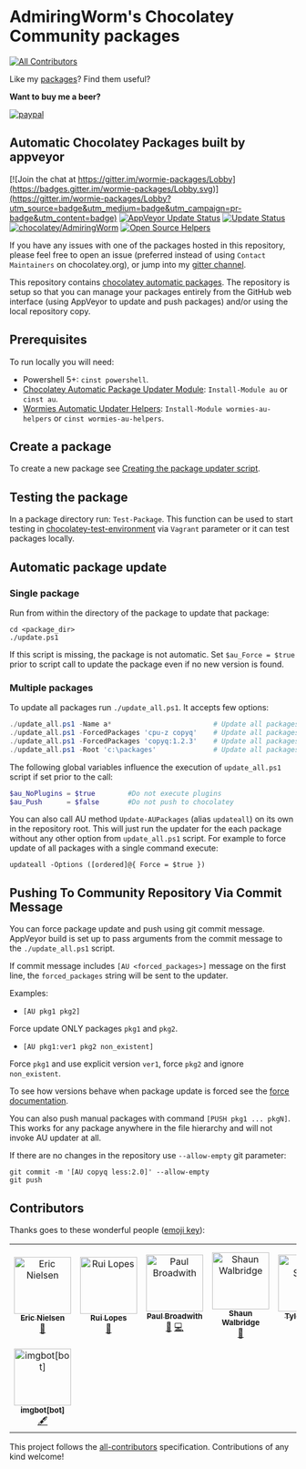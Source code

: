 # AdmiringWorm's Chocolatey Community packages
[![All Contributors](https://img.shields.io/badge/all_contributors-8-orange.svg?style=flat-square)](#contributors)

Like my [packages](https://chocolatey.org/profiles/AdmiringWorm)?  Find them useful?

**Want to buy me a beer?**

[![paypal](https://www.paypalobjects.com/en_US/i/btn/btn_donateCC_LG.gif)](https://www.paypal.me/AdmiringWorm)

## Automatic Chocolatey Packages built by appveyor

[![Join the chat at https://gitter.im/wormie-packages/Lobby](https://badges.gitter.im/wormie-packages/Lobby.svg)](https://gitter.im/wormie-packages/Lobby?utm_source=badge&utm_medium=badge&utm_campaign=pr-badge&utm_content=badge)
[![AppVeyor Update Status](https://ci.appveyor.com/api/projects/status/github/AdmiringWorm/chocolatey-packages?svg=true)](https://ci.appveyor.com/project/AdmiringWorm/chocolatey-packages)
[![Update Status](https://img.shields.io/badge/Update-Status-blue.svg)](https://gist.github.com/AdmiringWorm/747b3ede98c9404e5cb6a399595e7ad1)
[![chocolatey/AdmiringWorm](https://img.shields.io/badge/Chocolatey-AdmiringWorm-yellowgreen.svg)](https://chocolatey.org/profiles/AdmiringWorm)
[![Open Source Helpers](https://www.codetriage.com/admiringworm/chocolatey-packages/badges/users.svg)](https://www.codetriage.com/admiringworm/chocolatey-packages)

If you have any issues with one of the packages hosted in this repository, please feel free to open an issue (preferred instead of using `Contact Maintainers` on chocolatey.org), or jump into my [gitter channel](https://gitter.im/wormie-packages/Lobby?utm_source=badge&utm_medium=badge&utm_campaign=pr-badge&utm_content=badge).

This repository contains [chocolatey automatic packages](https://chocolatey.org/docs/automatic-packages).
The repository is setup so that you can manage your packages entirely from the GitHub web interface (using AppVeyor to update and push packages) and/or using the local repository copy.

## Prerequisites

To run locally you will need:

- Powershell 5+: `cinst powershell`.
- [Chocolatey Automatic Package Updater Module](https://github.com/majkinetor/au): `Install-Module au` or `cinst au`.
- [Wormies Automatic Updater Helpers](https://github.com/WormieCorp/Wormies-AU-Helpers): `Install-Module wormies-au-helpers` or `cinst wormies-au-helpers`.

## Create a package

To create a new package see [Creating the package updater script](https://github.com/majkinetor/au#creating-the-package-updater-script).

## Testing the package

In a package directory run: `Test-Package`. This function can be used to start testing in [chocolatey-test-environment](https://github.com/majkinetor/chocolatey-test-environment) via `Vagrant` parameter or it can test packages locally.

## Automatic package update

### Single package

Run from within the directory of the package to update that package:

    cd <package_dir>
    ./update.ps1

If this script is missing, the package is not automatic.
Set `$au_Force = $true` prior to script call to update the package even if no new version is found.

### Multiple packages

To update all packages run `./update_all.ps1`. It accepts few options:

```powershell
./update_all.ps1 -Name a*                         # Update all packages which name start with letter 'a'
./update_all.ps1 -ForcedPackages 'cpu-z copyq'    # Update all packages and force cpu-z and copyq
./update_all.ps1 -ForcedPackages 'copyq:1.2.3'    # Update all packages but force copyq with explicit version
./update_all.ps1 -Root 'c:\packages'              # Update all packages in the c:\packages folder
```

The following global variables influence the execution of `update_all.ps1` script if set prior to the call:

```powershell
$au_NoPlugins = $true        #Do not execute plugins
$au_Push      = $false       #Do not push to chocolatey
```

You can also call AU method `Update-AUPackages` (alias `updateall`) on its own in the repository root. This will just run the updater for the each package without any other option from `update_all.ps1` script. For example to force update of all packages with a single command execute:

    updateall -Options ([ordered]@{ Force = $true })

## Pushing To Community Repository Via Commit Message

You can force package update and push using git commit message. AppVeyor build is set up to pass arguments from the commit message to the `./update_all.ps1` script.

If commit message includes `[AU <forced_packages>]` message on the first line, the `forced_packages` string will be sent to the updater.

Examples:

- `[AU pkg1 pkg2]`

Force update ONLY packages `pkg1` and `pkg2`.

- `[AU pkg1:ver1 pkg2 non_existent]`

Force `pkg1` and use explicit version `ver1`, force `pkg2` and ignore `non_existent`.

To see how versions behave when package update is forced see the [force documentation](https://github.com/majkinetor/au/blob/master/README.md#force-update).

You can also push manual packages with command `[PUSH pkg1 ... pkgN]`. This works for any package anywhere in the file hierarchy and will not invoke AU updater at all.

If there are no changes in the repository use `--allow-empty` git parameter:

    git commit -m '[AU copyq less:2.0]' --allow-empty
    git push

## Contributors

Thanks goes to these wonderful people ([emoji key](https://allcontributors.org/docs/en/emoji-key)):

<!-- ALL-CONTRIBUTORS-LIST:START - Do not remove or modify this section -->
<!-- prettier-ignore -->
<table><tr><td align="center"><a href="https://github.com/ericbn"><img src="https://avatars3.githubusercontent.com/u/4120606?v=4" width="100px;" alt="Eric Nielsen"/><br /><sub><b>Eric Nielsen</b></sub></a><br /><a href="https://github.com/AdmiringWorm/chocolatey-packages/issues?q=author%3Aericbn+label%3Abug" title="Bug reports">🐛</a></td><td align="center"><a href="http://ruilopes.com"><img src="https://avatars3.githubusercontent.com/u/43356?v=4" width="100px;" alt="Rui Lopes"/><br /><sub><b>Rui Lopes</b></sub></a><br /><a href="https://github.com/AdmiringWorm/chocolatey-packages/issues?q=author%3Argl+label%3Abug" title="Bug reports">🐛</a></td><td align="center"><a href="https://pauby.com"><img src="https://avatars2.githubusercontent.com/u/12760779?v=4" width="100px;" alt="Paul Broadwith"/><br /><sub><b>Paul Broadwith</b></sub></a><br /><a href="https://github.com/AdmiringWorm/chocolatey-packages/issues?q=author%3Apauby+label%3Abug" title="Bug reports">🐛</a> <a href="https://github.com/AdmiringWorm/chocolatey-packages/commits?author=pauby" title="Code">💻</a></td><td align="center"><a href="https://twitter.com/scw"><img src="https://avatars3.githubusercontent.com/u/1314?v=4" width="100px;" alt="Shaun Walbridge"/><br /><sub><b>Shaun Walbridge</b></sub></a><br /><a href="https://github.com/AdmiringWorm/chocolatey-packages/issues?q=author%3Ascw" title="Ideas, Planning, & Feedback">🤔</a></td><td align="center"><a href="https://github.com/tylerszabo"><img src="https://avatars0.githubusercontent.com/u/315343?v=4" width="100px;" alt="Tyler Szabo"/><br /><sub><b>Tyler Szabo</b></sub></a><br /><a href="https://github.com/AdmiringWorm/chocolatey-packages/issues?q=author%3Atylerszabo" title="Ideas, Planning, & Feedback">🤔</a> <a href="https://github.com/AdmiringWorm/chocolatey-packages/commits?author=tylerszabo" title="Code">💻</a></td><td align="center"><a href="https://github.com/quincunx"><img src="https://avatars2.githubusercontent.com/u/279130?v=4" width="100px;" alt="Christian Schuerer-Waldheim"/><br /><sub><b>Christian Schuerer-Waldheim</b></sub></a><br /><a href="https://github.com/AdmiringWorm/chocolatey-packages/issues?q=author%3Aquincunx+label%3Abug" title="Bug reports">🐛</a> <a href="https://github.com/AdmiringWorm/chocolatey-packages/commits?author=quincunx" title="Code">💻</a></td><td align="center"><a href="https://github.com/MathNum"><img src="https://avatars2.githubusercontent.com/u/30048020?v=4" width="100px;" alt="MathNum"/><br /><sub><b>MathNum</b></sub></a><br /><a href="https://github.com/AdmiringWorm/chocolatey-packages/issues?q=author%3AMathNum" title="Ideas, Planning, & Feedback">🤔</a></td></tr><tr><td align="center"><a href="https://github.com/apps/imgbot"><img src="https://avatars0.githubusercontent.com/in/4706?v=4" width="100px;" alt="imgbot[bot]"/><br /><sub><b>imgbot[bot]</b></sub></a><br /><a href="#content-imgbot[bot]" title="Content">🖋</a></td></tr></table>
<!-- ALL-CONTRIBUTORS-LIST:END -->

This project follows the [all-contributors](https://github.com/all-contributors/all-contributors) specification. Contributions of any kind welcome!

